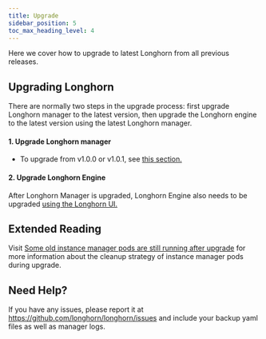 ```yaml
---
title: Upgrade
sidebar_position: 5
toc_max_heading_level: 4
---
```


Here we cover how to upgrade to latest Longhorn from all previous releases.

## Upgrading Longhorn

There are normally two steps in the upgrade process: first upgrade Longhorn manager to the latest version, then upgrade the Longhorn engine to the latest version using the latest Longhorn manager.

#### 1. Upgrade Longhorn manager

- To upgrade from v1.0.0 or v1.0.1, see [this section.](./longhorn-manager)

#### 2. Upgrade Longhorn Engine

After Longhorn Manager is upgraded, Longhorn Engine also needs to be upgraded [using the Longhorn UI.](./upgrade-engine)

## Extended Reading
Visit [Some old instance manager pods are still running after upgrade](https://longhorn.io/kb/troubleshooting-some-old-instance-manager-pods-are-still-running-after-upgrade) for more information about the cleanup strategy of instance manager pods during upgrade.

## Need Help?

If you have any issues, please report it at
https://github.com/longhorn/longhorn/issues and include your backup yaml files
as well as manager logs.
